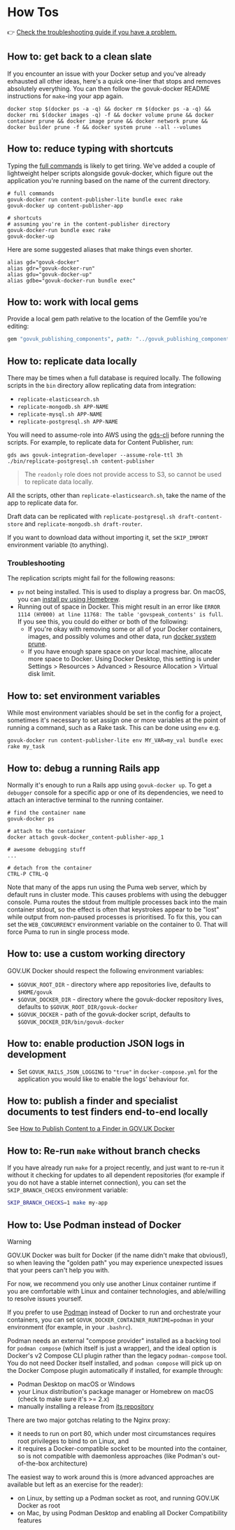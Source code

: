 # How Tos

👉 [Check the troubleshooting guide if you have a problem.](troubleshooting.md#installation)

## How to: get back to a clean slate

If you encounter an issue with your Docker setup and you've already exhausted all other ideas, here's a quick one-liner that stops and removes absolutely everything. You can then follow the govuk-docker README instructions for `make`-ing your app again.

```
docker stop $(docker ps -a -q) && docker rm $(docker ps -a -q) && docker rmi $(docker images -q) -f && docker volume prune && docker container prune && docker image prune && docker network prune && docker builder prune -f && docker system prune --all --volumes
```

## How to: reduce typing with shortcuts

Typing the [full commands](../README.md#usage) is likely to get tiring. We've added a couple of lightweight helper scripts alongside govuk-docker, which figure out the application you're running based on the name of the current directory.

```
# full commands
govuk-docker run content-publisher-lite bundle exec rake
govuk-docker up content-publisher-app

# shortcuts
# assuming you're in the content-publisher directory
govuk-docker-run bundle exec rake
govuk-docker-up
```

Here are some suggested aliases that make things even shorter.

```
alias gd="govuk-docker"
alias gdr="govuk-docker-run"
alias gdu="govuk-docker-up"
alias gdbe="govuk-docker-run bundle exec"
```

## How to: work with local gems

Provide a local gem path relative to the location of the Gemfile you're editing:

```ruby
gem "govuk_publishing_components", path: "../govuk_publishing_components"
```

## How to: replicate data locally

There may be times when a full database is required locally.  The following scripts in the `bin` directory allow replicating data from integration:

- `replicate-elasticsearch.sh`
- `replicate-mongodb.sh APP-NAME`
- `replicate-mysql.sh APP-NAME`
- `replicate-postgresql.sh APP-NAME`

You will need to assume-role into AWS using the [gds-cli](https://docs.publishing.service.gov.uk/manual/access-aws-console.html) before running the scripts. For example, to replicate data for Content Publisher, run:

```
gds aws govuk-integration-developer --assume-role-ttl 3h ./bin/replicate-postgresql.sh content-publisher
```

> The `readonly` role does not provide access to S3, so cannot be used to replicate data locally.

All the scripts, other than `replicate-elasticsearch.sh`, take the name of the app to replicate data for.

Draft data can be replicated with `replicate-postgresql.sh draft-content-store` and `replicate-mongodb.sh draft-router`.

If you want to download data without importing it, set the `SKIP_IMPORT` environment variable (to anything).

### Troubleshooting

The replication scripts might fail for the following reasons:

- `pv` not being installed. This is used to display a progress bar. On macOS, you can [install pv using Homebrew](https://formulae.brew.sh/formula/pv).
- Running out of space in Docker. This might result in an error like `ERROR 1114 (HY000) at line 11768: The table 'govspeak_contents' is full`. If you see this, you could do either or both of the following:
  - If you're okay with removing some or all of your Docker containers, images, and possibly volumes and other data, run [docker system prune](https://docs.docker.com/reference/cli/docker/system/prune).
  - If you have enough spare space on your local machine, allocate more space to Docker. Using Docker Desktop, this setting is under Settings > Resources > Advanced > Resource Allocation > Virtual disk limit.

## How to: set environment variables

While most environment variables should be set in the config for a project, sometimes it's necessary to set assign one or more variables at the point of running a command, such as a Rake task. This can be done using `env` e.g.

```
govuk-docker run content-publisher-lite env MY_VAR=my_val bundle exec rake my_task
```

## How to: debug a running Rails app

Normally it's enough to run a Rails app using `govuk-docker up`. To get a `debugger` console for a specific app or one of its dependencies, we need to attach an interactive terminal to the running container.

```
# find the container name
govuk-docker ps

# attach to the container
docker attach govuk-docker_content-publisher-app_1

# awesome debugging stuff
...

# detach from the container
CTRL-P CTRL-Q
```

Note that many of the apps run using the Puma web server, which by default runs in cluster mode. This causes problems with using the debugger console. Puma routes the stdout from multiple processes back into the main container stdout, so the effect is often that keystrokes appear to be "lost" while output from non-paused processes is prioritised. To fix this, you can set the `WEB_CONCURRENCY` environment variable on the container to 0. That will force Puma to run in single process mode.

## How to: use a custom working directory

GOV.UK Docker should respect the following environment variables:

- `$GOVUK_ROOT_DIR` - directory where app repositories live, defaults to `$HOME/govuk`
- `$GOVUK_DOCKER_DIR` - directory where the govuk-docker repository lives, defaults to `$GOVUK_ROOT_DIR/govuk-docker`
- `$GOVUK_DOCKER` - path of the govuk-docker script, defaults to `$GOVUK_DOCKER_DIR/bin/govuk-docker`


## How to: enable production JSON logs in development

- Set `GOVUK_RAILS_JSON_LOGGING` to `"true"` in `docker-compose.yml` for the application you would like to enable the logs' behaviour for.

## How to: publish a finder and specialist documents to test finders end-to-end locally

See [How to Publish Content to a Finder in GOV.UK Docker](./how-tos/finder-setup.md)

## How to: Re-run `make` without branch checks

If you have already run `make` for a project recently, and just want to re-run it without it
checking for updates to all dependent repositories (for example if you do not have a stable internet
connection), you can set the `SKIP_BRANCH_CHECKS` environment variable:
```bash
SKIP_BRANCH_CHECKS=1 make my-app
```

## How to: Use Podman instead of Docker

> [!WARNING]
> GOV.UK Docker was built for Docker (if the name didn't make that obvious!), so when leaving the
> "golden path" you may experience unexpected issues that your peers can't help you with.
>
> For now, we recommend you only use another Linux container runtime if you are comfortable with
> Linux and container technologies, and able/willing to resolve issues yourself.

If you prefer to use [Podman](https://podman.io/) instead of Docker to run and orchestrate your
containers, you can set `GOVUK_DOCKER_CONTAINER_RUNTIME=podman` in your environment (for example, in
your `.bashrc`).

Podman needs an external "compose provider" installed as a backing tool for `podman compose` (which
itself is just a wrapper), and the ideal option is Docker's v2 Compose CLI plugin rather than the
legacy `podman-compose` tool. You do not need Docker itself installed, and `podman compose` will
pick up on the Docker Compose plugin automatically if installed, for example through:
- Podman Desktop on macOS or Windows
- your Linux distribution's package manager or Homebrew on macOS (check to make sure it's >= 2.x)
- manually installing a release from [its repository](https://github.com/docker/compose)

There are two major gotchas relating to the Nginx proxy:
- it needs to run on port 80, which under most circumstances requires root privileges to bind to on
  Linux, and
- it requires a Docker-compatible socket to be mounted into the container, so is not compatible with
  daemonless approaches (like Podman's out-of-the-box architecture)

The easiest way to work around this is (more advanced approaches are available but left as an
exercise for the reader):
- on Linux, by setting up a Podman socket as root, and running GOV.UK Docker as root
- on Mac, by using Podman Desktop and enabling all Docker Compatibility features
